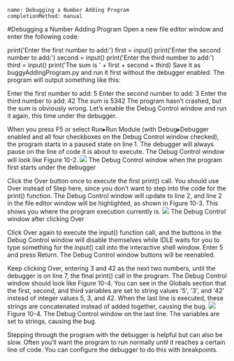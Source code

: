 ```ngMeta
name: Debugging a Number Adding Program
completionMethod: manual
```
#Debugging a Number Adding Program
Open a new file editor window and enter the following code:


print('Enter the first number to add:')
first = input()
print('Enter the second number to add:')
second = input()
print('Enter the third number to add:')
third = input()
print('The sum is ' + first + second + third)
Save it as buggyAddingProgram.py and run it first without the debugger enabled. The program will output something like this:


Enter the first number to add:
5
Enter the second number to add:
3
Enter the third number to add:
42
The sum is 5342
The program hasn’t crashed, but the sum is obviously wrong. Let’s enable the Debug Control window and run it again, this time under the debugger.

When you press F5 or select Run▸Run Module (with Debug▸Debugger enabled and all four checkboxes on the Debug Control window checked), the program starts in a paused state on line 1. The debugger will always pause on the line of code it is about to execute. The Debug Control window will look like Figure 10-2.
![](assets/000063.jpg)
 The Debug Control window when the program first starts under the debugger

Click the Over button once to execute the first print() call. You should use Over instead of Step here, since you don’t want to step into the code for the print() function. The Debug Control window will update to line 2, and line 2 in the file editor window will be highlighted, as shown in Figure 10-3. This shows you where the program execution currently is.
![](assets/000068.jpg)
The Debug Control window after clicking Over

Click Over again to execute the input() function call, and the buttons in the Debug Control window will disable themselves while IDLE waits for you to type something for the input() call into the interactive shell window. Enter 5 and press Return. The Debug Control window buttons will be reenabled.

Keep clicking Over, entering 3 and 42 as the next two numbers, until the debugger is on line 7, the final print() call in the program. The Debug Control window should look like Figure 10-4. You can see in the Globals section that the first, second, and third variables are set to string values '5', '3', and '42' instead of integer values 5, 3, and 42. When the last line is executed, these strings are concatenated instead of added together, causing the bug.
![](assets/000000.jpg)
Figure 10-4. The Debug Control window on the last line. The variables are set to strings, causing the bug.

Stepping through the program with the debugger is helpful but can also be slow. Often you’ll want the program to run normally until it reaches a certain line of code. You can configure the debugger to do this with breakpoints.


